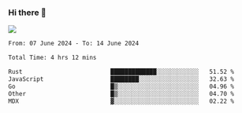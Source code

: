 ### Hi there 👋️

![](https://komarev.com/ghpvc/?username=Loner1024)

<!--START_SECTION:waka-->

```txt
From: 07 June 2024 - To: 14 June 2024

Total Time: 4 hrs 12 mins

Rust                         █████████████░░░░░░░░░░░░   51.52 %
JavaScript                   ████████░░░░░░░░░░░░░░░░░   32.63 %
Go                           █▒░░░░░░░░░░░░░░░░░░░░░░░   04.96 %
Other                        █▒░░░░░░░░░░░░░░░░░░░░░░░   04.70 %
MDX                          ▓░░░░░░░░░░░░░░░░░░░░░░░░   02.22 %
```

<!--END_SECTION:waka-->



